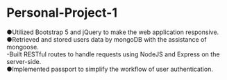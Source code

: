 # Personal-Project-1  
●Utilized Bootstrap 5 and jQuery to make the web application responsive.  
●Retrieved and stored users data by mongoDB with the assistance of mongoose.  
-Built RESTful routes to handle requests using NodeJS and Express on the server-side.  
●Implemented passport to simplify the workflow of user authentication.  
